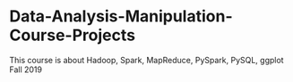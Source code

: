 # Data-Analysis-Manipulation-Course-Projects
This course is about Hadoop, Spark, MapReduce, PySpark, PySQL, ggplot\
Fall 2019
